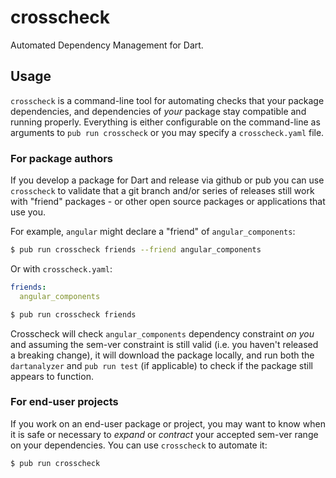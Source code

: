 # crosscheck

Automated Dependency Management for Dart.

## Usage

`crosscheck` is a command-line tool for automating checks that your
package dependencies, and dependencies of _your_ package stay compatible and
running properly. Everything is either configurable on the command-line as
arguments to `pub run crosscheck` or you may specify a `crosscheck.yaml` file.

### For package authors

If you develop a package for Dart and release via github or pub you can use
`crosscheck` to validate that a git branch and/or series of releases still
work with "friend" packages - or other open source packages or applications
that use you.

For example, `angular` might declare a "friend" of `angular_components`:

```bash
$ pub run crosscheck friends --friend angular_components
```

Or with `crosscheck.yaml`:

```yaml
friends:
  angular_components
```

```bash
$ pub run crosscheck friends
```

Crosscheck will check `angular_components` dependency constraint _on you_ and
assuming the sem-ver constraint is still valid (i.e. you haven't released a
breaking change), it will download the package locally, and run both the
`dartanalyzer` and `pub run test` (if applicable) to check if the package still
appears to function.

### For end-user projects

If you work on an end-user package or project, you may want to know when it is
safe or necessary to _expand_ or _contract_ your accepted sem-ver range on your
dependencies. You can use `crosscheck` to automate it:

```bash
$ pub run crosscheck
```